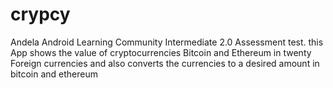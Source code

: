 # crypcy
Andela Android Learning Community Intermediate 2.0 Assessment test. this App shows the value of cryptocurrencies Bitcoin and Ethereum in twenty Foreign currencies and also converts the currencies to a desired amount in bitcoin and ethereum

